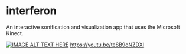# interferon
An interactive sonification and visualization app that uses the Microsoft Kinect.

[![IMAGE ALT TEXT HERE](https://img.youtube.com/vi/https://youtu.be/te8B9oNZDXI/0.jpg)](https://www.youtube.com/watch?v=https://youtu.be/te8B9oNZDXI)
https://youtu.be/te8B9oNZDXI
